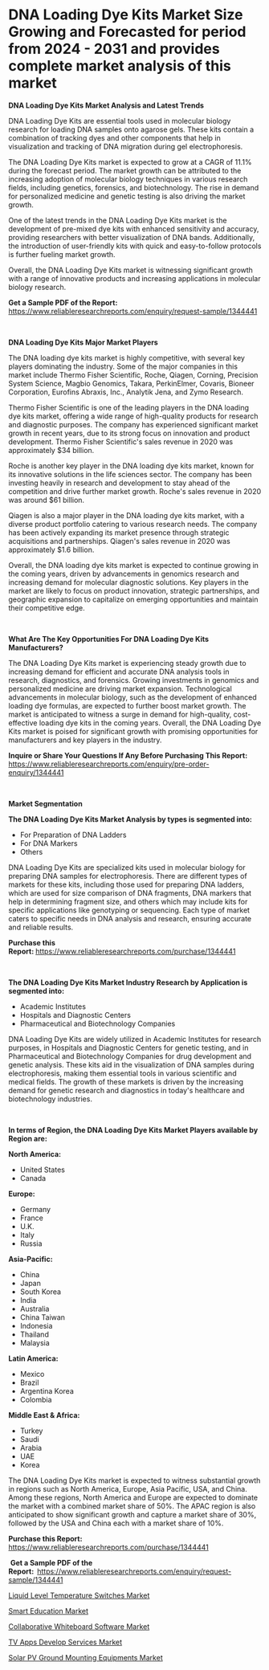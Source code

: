 <p><h1>DNA Loading Dye Kits Market Size Growing and Forecasted for period from 2024 - 2031 and provides complete market analysis of this market</h1></p><p><strong>DNA Loading Dye Kits Market Analysis and Latest Trends</strong></p>
<p><p>DNA Loading Dye Kits are essential tools used in molecular biology research for loading DNA samples onto agarose gels. These kits contain a combination of tracking dyes and other components that help in visualization and tracking of DNA migration during gel electrophoresis.</p><p>The DNA Loading Dye Kits market is expected to grow at a CAGR of 11.1% during the forecast period. The market growth can be attributed to the increasing adoption of molecular biology techniques in various research fields, including genetics, forensics, and biotechnology. The rise in demand for personalized medicine and genetic testing is also driving the market growth.</p><p>One of the latest trends in the DNA Loading Dye Kits market is the development of pre-mixed dye kits with enhanced sensitivity and accuracy, providing researchers with better visualization of DNA bands. Additionally, the introduction of user-friendly kits with quick and easy-to-follow protocols is further fueling market growth.</p><p>Overall, the DNA Loading Dye Kits market is witnessing significant growth with a range of innovative products and increasing applications in molecular biology research.</p></p>
<p><strong>Get a Sample PDF of the Report:&nbsp;</strong> <a href="https://www.reliableresearchreports.com/enquiry/request-sample/1344441">https://www.reliableresearchreports.com/enquiry/request-sample/1344441</a></p>
<p>&nbsp;</p>
<p><strong>DNA Loading Dye Kits Major Market Players</strong></p>
<p><p>The DNA loading dye kits market is highly competitive, with several key players dominating the industry. Some of the major companies in this market include Thermo Fisher Scientific, Roche, Qiagen, Corning, Precision System Science, Magbio Genomics, Takara, PerkinElmer, Covaris, Bioneer Corporation, Eurofins Abraxis, Inc., Analytik Jena, and Zymo Research.</p><p>Thermo Fisher Scientific is one of the leading players in the DNA loading dye kits market, offering a wide range of high-quality products for research and diagnostic purposes. The company has experienced significant market growth in recent years, due to its strong focus on innovation and product development. Thermo Fisher Scientific's sales revenue in 2020 was approximately $34 billion.</p><p>Roche is another key player in the DNA loading dye kits market, known for its innovative solutions in the life sciences sector. The company has been investing heavily in research and development to stay ahead of the competition and drive further market growth. Roche's sales revenue in 2020 was around $61 billion.</p><p>Qiagen is also a major player in the DNA loading dye kits market, with a diverse product portfolio catering to various research needs. The company has been actively expanding its market presence through strategic acquisitions and partnerships. Qiagen's sales revenue in 2020 was approximately $1.6 billion.</p><p>Overall, the DNA loading dye kits market is expected to continue growing in the coming years, driven by advancements in genomics research and increasing demand for molecular diagnostic solutions. Key players in the market are likely to focus on product innovation, strategic partnerships, and geographic expansion to capitalize on emerging opportunities and maintain their competitive edge.</p></p>
<p>&nbsp;</p>
<p><strong>What Are The Key Opportunities For DNA Loading Dye Kits Manufacturers?</strong></p>
<p><p>The DNA Loading Dye Kits market is experiencing steady growth due to increasing demand for efficient and accurate DNA analysis tools in research, diagnostics, and forensics. Growing investments in genomics and personalized medicine are driving market expansion. Technological advancements in molecular biology, such as the development of enhanced loading dye formulas, are expected to further boost market growth. The market is anticipated to witness a surge in demand for high-quality, cost-effective loading dye kits in the coming years. Overall, the DNA Loading Dye Kits market is poised for significant growth with promising opportunities for manufacturers and key players in the industry.</p></p>
<p><strong>Inquire or Share Your Questions If Any Before Purchasing This Report:</strong> <a href="https://www.reliableresearchreports.com/enquiry/pre-order-enquiry/1344441">https://www.reliableresearchreports.com/enquiry/pre-order-enquiry/1344441</a></p>
<p>&nbsp;</p>
<p><strong>Market Segmentation</strong></p>
<p><strong>The DNA Loading Dye Kits Market Analysis by types is segmented into:</strong></p>
<p><ul><li>For Preparation of DNA Ladders</li><li>For DNA Markers</li><li>Others</li></ul></p>
<p><p>DNA Loading Dye Kits are specialized kits used in molecular biology for preparing DNA samples for electrophoresis. There are different types of markets for these kits, including those used for preparing DNA ladders, which are used for size comparison of DNA fragments, DNA markers that help in determining fragment size, and others which may include kits for specific applications like genotyping or sequencing. Each type of market caters to specific needs in DNA analysis and research, ensuring accurate and reliable results.</p></p>
<p><strong>Purchase this Report:&nbsp;</strong><a href="https://www.reliableresearchreports.com/purchase/1344441">https://www.reliableresearchreports.com/purchase/1344441</a></p>
<p>&nbsp;</p>
<p><strong>The DNA Loading Dye Kits Market Industry Research by Application is segmented into:</strong></p>
<p><ul><li>Academic Institutes</li><li>Hospitals and Diagnostic Centers</li><li>Pharmaceutical and Biotechnology Companies</li></ul></p>
<p><p>DNA Loading Dye Kits are widely utilized in Academic Institutes for research purposes, in Hospitals and Diagnostic Centers for genetic testing, and in Pharmaceutical and Biotechnology Companies for drug development and genetic analysis. These kits aid in the visualization of DNA samples during electrophoresis, making them essential tools in various scientific and medical fields. The growth of these markets is driven by the increasing demand for genetic research and diagnostics in today's healthcare and biotechnology industries.</p></p>
<p>&nbsp;</p>
<p><strong>In terms of Region, the DNA Loading Dye Kits Market Players available by Region are:</strong></p>
<p>
    <p> <strong> North America: </strong>
        <ul>
            <li>United States</li>
            <li>Canada</li>
        </ul>
        </p> 
    <p> <strong> Europe: </strong>
        <ul>
            <li>Germany</li>
            <li>France</li>
            <li>U.K.</li>
            <li>Italy</li>
            <li>Russia</li>
        </ul>
        </p> 
    <p> <strong> Asia-Pacific: </strong>
        <ul>
            <li>China</li>
            <li>Japan</li>
            <li>South Korea</li>
            <li>India</li>
            <li>Australia</li>
            <li>China Taiwan</li>
            <li>Indonesia</li>
            <li>Thailand</li>
            <li>Malaysia</li>
        </ul>
        </p> 
    <p> <strong> Latin America: </strong>
        <ul>
            <li>Mexico</li>
            <li>Brazil</li>
            <li>Argentina Korea</li>
            <li>Colombia</li>
        </ul>
        </p> 
    <p> <strong> Middle East & Africa: </strong>
        <ul>
            <li>Turkey</li>
            <li>Saudi</li>
            <li>Arabia</li>
            <li>UAE</li>
            <li>Korea</li>
        </ul>
    </p>
    </p>
<p><p>The DNA Loading Dye Kits market is expected to witness substantial growth in regions such as North America, Europe, Asia Pacific, USA, and China. Among these regions, North America and Europe are expected to dominate the market with a combined market share of 50%. The APAC region is also anticipated to show significant growth and capture a market share of 30%, followed by the USA and China each with a market share of 10%.</p></p>
<p><strong>Purchase this Report: </strong><a href="https://www.reliableresearchreports.com/purchase/1344441">https://www.reliableresearchreports.com/purchase/1344441</a></p>
<p>&nbsp;<strong>Get a Sample PDF of the Report:&nbsp;&nbsp;</strong><a href="https://www.reliableresearchreports.com/enquiry/request-sample/1344441">https://www.reliableresearchreports.com/enquiry/request-sample/1344441</a></p>
<p><strong></strong></p>
<p><p><a href="https://issuu.com/reportprime-2/docs/liquid-level-temperature-switches-market-size-2030">Liquid Level Temperature Switches Market</a></p><p><a href="https://medium.com/@samanthamills76/smart-education-market-analysis-its-cagr-market-segmentation-and-global-industry-overview-e5b4e923dfb3">Smart Education Market</a></p><p><a href="https://medium.com/@samanthamills76/collaborative-whiteboard-software-market-outlook-industry-overview-and-forecast-2024-to-2031-4461e0fd37b0">Collaborative Whiteboard Software Market</a></p><p><a href="https://github.com/peachesmcdowel1/Market-Research-Report-List-1/blob/main/tv-apps-develop-services-market.md">TV Apps Develop Services Market</a></p><p><a href="https://github.com/redneck06/Market-Research-Report-List-2/blob/main/solar-pv-ground-mounting-equipments-market.md">Solar PV Ground Mounting Equipments Market</a></p></p>